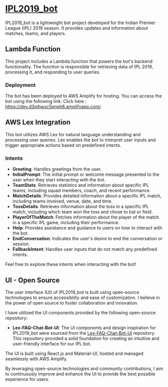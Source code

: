 # [IPL2019_bot](https://dev.d3qihwxc5pnph8.amplifyapp.com/)

IPL2019_bot is a lightweight bot project developed for the Indian Premier League (IPL) 2019 season. It provides updates and information about matches, teams, and players.

## Lambda Function

This project includes a Lambda function that powers the bot's backend functionality. The function is responsible for retrieving data of IPL 2019, processing it, and responding to user queries.

### Deployment

The bot has been deployed to AWS Amplify for hosting. You can access the bot using the following link: 
Click here : https://dev.d3qihwxc5pnph8.amplifyapp.com/

## AWS Lex Integration

This bot utilizes AWS Lex for natural language understanding and processing user queries. Lex enables the bot to interpret user inputs and trigger appropriate actions based on predefined intents.

### Intents


- **Greeting**: Handles greetings from the user.
- **InitialPrompt**: The initial prompt or welcome message presented to the user when they start interacting with the bot.
- **TeamStats**: Retrieves statistics and information about specific IPL teams, including squad members, coach, and recent performance.
- **MatchDetails**: Provides detailed information about a specific IPL match, including teams involved, venue, date, and time.
- **TossDetails**: Retrieves information about the toss in a specific IPL match, including which team won the toss and chose to bat or field.
- **PlayerOfTheMatch**: Fetches information about the player of the match in a specific IPL game, including their performance.
- **Help**: Provides assistance and guidance to users on how to interact with the bot.
- **EndConversation**: Indicates the user's desire to end the conversation or session.
- **FallbackIntent**: Handles user inputs that do not match any predefined intents.

Feel free to explore these intents when interacting with the bot!

## UI - Open Source

The user interface (UI) of IPL2019_bot is built using open-source technologies to ensure accessibility and ease of customization. I believe in the power of open source to foster collaboration and innovation.

I have utilized the UI components provided by the following open-source repository:

- **Lex-FAQ-Chat-Bot-UI**: The UI components and design inspiration for IPL2019_bot were sourced from the [Lex-FAQ-Chat-Bot-UI](https://github.com/LearnAWS-io/Lex-FAQ-Chat-Bot-UI) repository. This repository provided a solid foundation for creating an intuitive and user-friendly interface for our IPL bot.

The UI is built using React.js and Material-UI, hosted and managed seamlessly with AWS Amplify.

By leveraging open-source technologies and community contributions, I aim to continuously improve and enhance the UI to provide the best possible experience for users.



